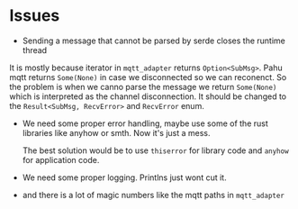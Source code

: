 # Issues

- Sending a message that cannot be parsed by serde closes the runtime thread

It is mostly because iterator in `mqtt_adapter` returns `Option<SubMsg>`. Pahu
mqtt returns `Some(None)` in case we disconnected so we can reconenct.
So the problem is when we canno parse the message we return `Some(None)`
which is interpreted as the channel disconnection. It should be changed
to the `Result<SubMsg, RecvError>` and `RecvError` enum.

- We need some proper error handling, maybe use some of the rust libraries
    like anyhow or smth. Now it's just a mess. 

    The best solution would be to use `thiserror` for library code
    and `anyhow` for application code.

- We need some proper logging. Printlns just wont cut it.

- and there is a lot of magic numbers like the mqtt paths in `mqtt_adapter`
